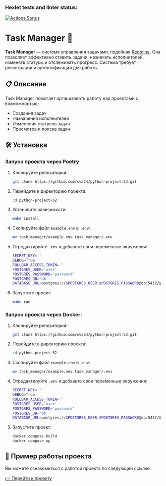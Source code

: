 ### Hexlet tests and linter status:
[![Actions Status](https://github.com/sva24/python-project-52/actions/workflows/hexlet-check.yml/badge.svg)](https://github.com/sva24/python-project-52/actions)

# Task Manager 🚀

**Task Manager** — система управления задачами, подобная [Redmine](http://www.redmine.org/). Она позволяет эффективно ставить задачи, назначать исполнителей, изменять статусы и отслеживать прогресс. Система требует регистрации и аутентификации для работы.

## 📋 Описание

Task Manager помогает организовать работу над проектами с возможностью:
- Создания задач
- Назначения исполнителей
- Изменения статусов задач
- Просмотра и поиска задач

## 🛠️ Установка

### Запуск проекта через Poetry

1. Клонируйте репозиторий:
   ```bash
   git clone https://github.com/sva24/python-project-52.git
   ```

2. Перейдите в директорию проекта:
   ```bash
   cd python-project-52
   ```

3. Установите зависимости:
   ```bash
   make install
   ```

4. Скопируйте файл `example.env` в `.env`:
   ```bash
   mv task_manager/example.env task_manager/.env
   ```

5. Отредактируйте `.env` и добавьте свои переменные окружения:
   ```bash
   SECRET_KEY=''
   DEBUG=True
   ROLLBAR_ACCESS_TOKEN=''
   POSTGRES_USER='user'
   POSTGRES_PASSWORD='password'
   POSTGRES_DB='db'
   DATABASE_URL=postgres://$POSTGRES_USER:$POSTGRES_PASSWORD@db:5432/$POSTGRES_DB
   ```
6. Запустите проект:
   ```bash
   make run
   ```
   
### Запуск проекта через Docker:
1. Клонируйте репозиторий:
   ```bash
   git clone https://github.com/sva24/python-project-52.git
   ```

2. Перейдите в директорию проекта:
   ```bash
   cd python-project-52
   ```
3. Скопируйте файл `example.env` в `.env`:
   ```bash
   mv task_manager/example.env task_manager/.env
   ```

4. Отредактируйте `.env` и добавьте свои переменные окружения:
   ```bash
   SECRET_KEY=''
   DEBUG=True
   ROLLBAR_ACCESS_TOKEN=''
   POSTGRES_USER='user'
   POSTGRES_PASSWORD='password'
   POSTGRES_DB='db'
   DATABASE_URL=postgres://$POSTGRES_USER:$POSTGRES_PASSWORD@db:5432/$POSTGRES_DB
   ```
5. Запустите проект:
   ```bash
   docker compose build
   docker compose up
   ```

## 🌟 Пример работы проекта

Вы можете ознакомиться с работой проекта по следующей ссылке:

[👉 Перейти к проекту](https://task-manager-7k6m.onrender.com)